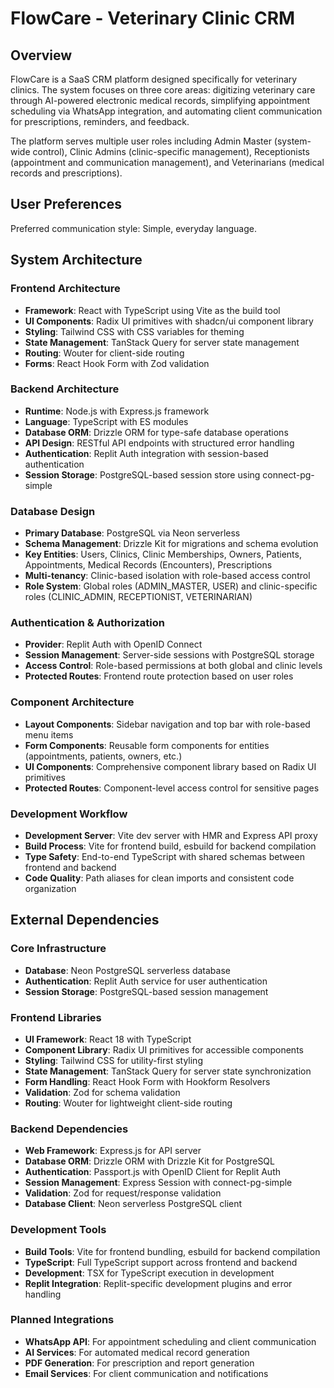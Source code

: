 # FlowCare - Veterinary Clinic CRM

## Overview

FlowCare is a SaaS CRM platform designed specifically for veterinary clinics. The system focuses on three core areas: digitizing veterinary care through AI-powered electronic medical records, simplifying appointment scheduling via WhatsApp integration, and automating client communication for prescriptions, reminders, and feedback.

The platform serves multiple user roles including Admin Master (system-wide control), Clinic Admins (clinic-specific management), Receptionists (appointment and communication management), and Veterinarians (medical records and prescriptions).

## User Preferences

Preferred communication style: Simple, everyday language.

## System Architecture

### Frontend Architecture
- **Framework**: React with TypeScript using Vite as the build tool
- **UI Components**: Radix UI primitives with shadcn/ui component library
- **Styling**: Tailwind CSS with CSS variables for theming
- **State Management**: TanStack Query for server state management
- **Routing**: Wouter for client-side routing
- **Forms**: React Hook Form with Zod validation

### Backend Architecture
- **Runtime**: Node.js with Express.js framework
- **Language**: TypeScript with ES modules
- **Database ORM**: Drizzle ORM for type-safe database operations
- **API Design**: RESTful API endpoints with structured error handling
- **Authentication**: Replit Auth integration with session-based authentication
- **Session Storage**: PostgreSQL-based session store using connect-pg-simple

### Database Design
- **Primary Database**: PostgreSQL via Neon serverless
- **Schema Management**: Drizzle Kit for migrations and schema evolution
- **Key Entities**: Users, Clinics, Clinic Memberships, Owners, Patients, Appointments, Medical Records (Encounters), Prescriptions
- **Multi-tenancy**: Clinic-based isolation with role-based access control
- **Role System**: Global roles (ADMIN_MASTER, USER) and clinic-specific roles (CLINIC_ADMIN, RECEPTIONIST, VETERINARIAN)

### Authentication & Authorization
- **Provider**: Replit Auth with OpenID Connect
- **Session Management**: Server-side sessions with PostgreSQL storage
- **Access Control**: Role-based permissions at both global and clinic levels
- **Protected Routes**: Frontend route protection based on user roles

### Component Architecture
- **Layout Components**: Sidebar navigation and top bar with role-based menu items
- **Form Components**: Reusable form components for entities (appointments, patients, owners, etc.)
- **UI Components**: Comprehensive component library based on Radix UI primitives
- **Protected Routes**: Component-level access control for sensitive pages

### Development Workflow
- **Development Server**: Vite dev server with HMR and Express API proxy
- **Build Process**: Vite for frontend build, esbuild for backend compilation
- **Type Safety**: End-to-end TypeScript with shared schemas between frontend and backend
- **Code Quality**: Path aliases for clean imports and consistent code organization

## External Dependencies

### Core Infrastructure
- **Database**: Neon PostgreSQL serverless database
- **Authentication**: Replit Auth service for user authentication
- **Session Storage**: PostgreSQL-based session management

### Frontend Libraries
- **UI Framework**: React 18 with TypeScript
- **Component Library**: Radix UI primitives for accessible components
- **Styling**: Tailwind CSS for utility-first styling
- **State Management**: TanStack Query for server state synchronization
- **Form Handling**: React Hook Form with Hookform Resolvers
- **Validation**: Zod for schema validation
- **Routing**: Wouter for lightweight client-side routing

### Backend Dependencies
- **Web Framework**: Express.js for API server
- **Database ORM**: Drizzle ORM with Drizzle Kit for PostgreSQL
- **Authentication**: Passport.js with OpenID Client for Replit Auth
- **Session Management**: Express Session with connect-pg-simple
- **Validation**: Zod for request/response validation
- **Database Client**: Neon serverless PostgreSQL client

### Development Tools
- **Build Tools**: Vite for frontend bundling, esbuild for backend compilation
- **TypeScript**: Full TypeScript support across frontend and backend
- **Development**: TSX for TypeScript execution in development
- **Replit Integration**: Replit-specific development plugins and error handling

### Planned Integrations
- **WhatsApp API**: For appointment scheduling and client communication
- **AI Services**: For automated medical record generation
- **PDF Generation**: For prescription and report generation
- **Email Services**: For client communication and notifications